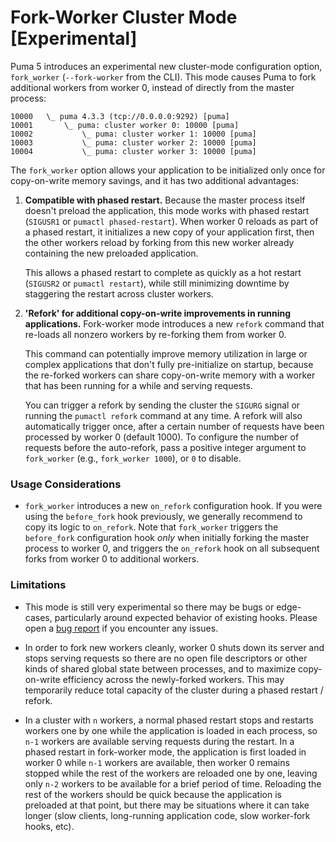 # Fork-Worker Cluster Mode [Experimental]

Puma 5 introduces an experimental new cluster-mode configuration option, `fork_worker` (`--fork-worker` from the CLI). This mode causes Puma to fork additional workers from worker 0, instead of directly from the master process:

```
10000   \_ puma 4.3.3 (tcp://0.0.0.0:9292) [puma]
10001       \_ puma: cluster worker 0: 10000 [puma]
10002           \_ puma: cluster worker 1: 10000 [puma]
10003           \_ puma: cluster worker 2: 10000 [puma]
10004           \_ puma: cluster worker 3: 10000 [puma]
```

The `fork_worker` option allows your application to be initialized only once for copy-on-write memory savings, and it has two additional advantages:

1. **Compatible with phased restart.** Because the master process itself doesn't preload the application, this mode works with phased restart (`SIGUSR1` or `pumactl phased-restart`). When worker 0 reloads as part of a phased restart, it initializes a new copy of your application first, then the other workers reload by forking from this new worker already containing the new preloaded application.

   This allows a phased restart to complete as quickly as a hot restart (`SIGUSR2` or `pumactl restart`), while still minimizing downtime by staggering the restart across cluster workers.

2. **'Refork' for additional copy-on-write improvements in running applications.** Fork-worker mode introduces a new `refork` command that re-loads all nonzero workers by re-forking them from worker 0.

   This command can potentially improve memory utilization in large or complex applications that don't fully pre-initialize on startup, because the re-forked workers can share copy-on-write memory with a worker that has been running for a while and serving requests.

   You can trigger a refork by sending the cluster the `SIGURG` signal or running the `pumactl refork` command at any time. A refork will also automatically trigger once, after a certain number of requests have been processed by worker 0 (default 1000). To configure the number of requests before the auto-refork, pass a positive integer argument to `fork_worker` (e.g., `fork_worker 1000`), or `0` to disable.

### Usage Considerations

- `fork_worker` introduces a new `on_refork` configuration hook. If you were using the `before_fork` hook previously, we generally recommend to copy its logic to `on_refork`. Note that `fork_worker` triggers the `before_fork` configuration hook *only* when initially forking the master process to worker 0, and triggers the `on_refork` hook on all subsequent forks from worker 0 to additional workers.

### Limitations

- This mode is still very experimental so there may be bugs or edge-cases, particularly around expected behavior of existing hooks. Please open a [bug report](https://github.com/puma/puma/issues/new?template=bug_report.md) if you encounter any issues.

- In order to fork new workers cleanly, worker 0 shuts down its server and stops serving requests so there are no open file descriptors or other kinds of shared global state between processes, and to maximize copy-on-write efficiency across the newly-forked workers. This may temporarily reduce total capacity of the cluster during a phased restart / refork.

- In a cluster with `n` workers, a normal phased restart stops and restarts workers one by one while the application is loaded in each process, so `n-1` workers are available serving requests during the restart. In a phased restart in fork-worker mode, the application is first loaded in worker 0 while `n-1` workers are available, then worker 0 remains stopped while the rest of the workers are reloaded one by one, leaving only `n-2` workers to be available for a brief period of time. Reloading the rest of the workers should be quick because the application is preloaded at that point, but there may be situations where it can take longer (slow clients, long-running application code, slow worker-fork hooks, etc).
